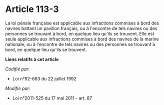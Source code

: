 # Article 113-3

La loi pénale française est applicable aux infractions commises à bord des navires battant un pavillon français, ou à
l'encontre  de tels navires ou des personnes se trouvant à bord, en quelque lieu qu'ils se trouvent. Elle est seule
applicable aux infractions commises à bord des navires de la marine nationale, ou à l'encontre  de tels navires ou des
personnes se trouvant à bord, en quelque lieu qu'ils se trouvent.

**Liens relatifs à cet article**

_Codifié par_:

  - Loi n°92-683 du 22 juillet 1992

_Modifié par_:

  - Loi n°2011-525 du 17 mai 2011 - art. 87
